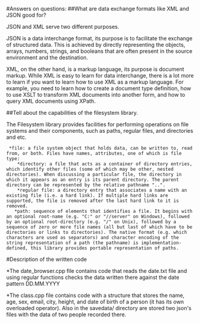 #Answers on questions:
##What are data exchange formats like XML and JSON good for?

JSON and XML serve two different purposes.

JSON is a data interchange format, its purpose is to facilitate the exchange of structured data. This is achieved by directly representing the objects, arrays, numbers, strings, and booleans that are often present in the source environment and the destination.

XML, on the other hand, is a markup language, its purpose is document markup. While XML is easy to learn for data interchange, there is a lot more to learn if you want to learn how to use XML as a markup language. For example, you need to learn how to create a document type definition, how to use XSLT to transform XML documents into another form, and how to query XML documents using XPath.

##Tell about the capabilities of the filesystem library. 

The Filesystem library provides facilities for performing operations on file systems and their components, such as paths, regular files, and directories and etc.

     *file: a file system object that holds data, can be written to, read from, or both. Files have names, attributes, one of which is file type: 
        *directory: a file that acts as a container of directory entries, which identify other files (some of which may be other, nested directories). When discussing a particular file, the directory in which it appears as an entry is its parent directory. The parent directory can be represented by the relative pathname "..".
        *regular file: a directory entry that associates a name with an existing file (i.e. a hard link). If multiple hard links are supported, the file is removed after the last hard link to it is removed.
       *path: sequence of elements that identifies a file. It begins with an optional root-name (e.g. "C:" or "//server" on Windows), followed by an optional root-directory (e.g. "/" on Unix), followed by a sequence of zero or more file names (all but last of which have to be directories or links to directories). The native format (e.g. which characters are used as separators) and character encoding of the string representation of a path (the pathname) is implementation-defined, this library provides portable representation of paths. 
       
#Description of the written code

*The date_browser.cpp file contains code that reads the date.txt file and using regular functions checks the data written there against the date pattern DD.MM.YYYY

*The class.cpp file contains code with a structure that stores the name, age, sex, email, city, height, and date of birth of a person (it has its own overloaded operator). Also in the savedata/ directory are stored two json's files with the data of two people recorded there.
